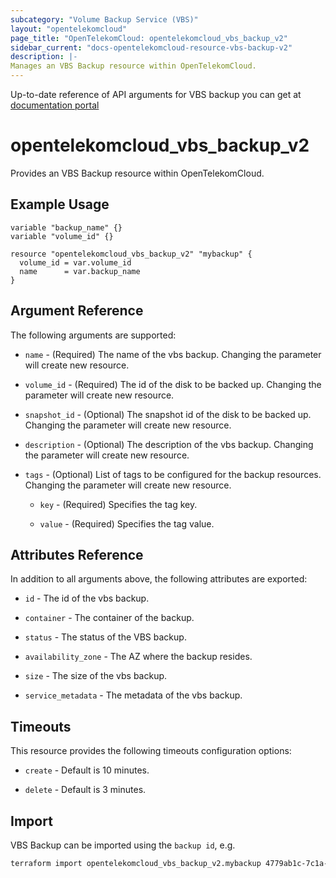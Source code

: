 ```yaml
---
subcategory: "Volume Backup Service (VBS)"
layout: "opentelekomcloud"
page_title: "OpenTelekomCloud: opentelekomcloud_vbs_backup_v2"
sidebar_current: "docs-opentelekomcloud-resource-vbs-backup-v2"
description: |-
Manages an VBS Backup resource within OpenTelekomCloud.
---
```


Up-to-date reference of API arguments for VBS backup you can get at
[documentation portal](https://docs.otc.t-systems.com/volume-backup-service/api-ref/api_description/vbs_backups)

# opentelekomcloud_vbs_backup_v2

Provides an VBS Backup resource within OpenTelekomCloud.

## Example Usage

```hcl
variable "backup_name" {}
variable "volume_id" {}

resource "opentelekomcloud_vbs_backup_v2" "mybackup" {
  volume_id = var.volume_id
  name      = var.backup_name
}
```

## Argument Reference

The following arguments are supported:

* `name` - (Required) The name of the vbs backup. Changing the parameter will create new resource.

* `volume_id` - (Required) The id of the disk to be backed up. Changing the parameter will create new resource.

* `snapshot_id` - (Optional) The snapshot id of the disk to be backed up. Changing the parameter will create new resource.

* `description` - (Optional) The description of the vbs backup. Changing the parameter will create new resource.

* `tags` - (Optional) List of tags to be configured for the backup resources. Changing the parameter will create new resource.

  * `key` - (Required) Specifies the tag key.

  * `value` - (Required) Specifies the tag value.

## Attributes Reference

In addition to all arguments above, the following attributes are exported:

* `id` - The id of the vbs backup.

* `container` - The container of the backup.

* `status` - The status of the VBS backup.

* `availability_zone` - The AZ where the backup resides.

* `size` - The size of the vbs backup.

* `service_metadata` - The metadata of the vbs backup.

## Timeouts

This resource provides the following timeouts configuration options:

- `create` - Default is 10 minutes.

- `delete` - Default is 3 minutes.

## Import

VBS Backup can be imported using the `backup id`, e.g.

```sh
terraform import opentelekomcloud_vbs_backup_v2.mybackup 4779ab1c-7c1a-44b1-a02e-93dfc361b32d
```
